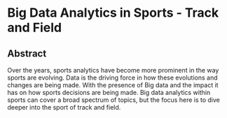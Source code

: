 # Big Data Analytics in Sports - Track and Field

## Abstract
Over the years, sports analytics have become more prominent in the way sports are evolving. Data is the driving force in how these evolutions and changes are being made. With the presence of Big data and the impact it has on how sports decisions are being made. Big data analytics within sports can cover a broad spectrum of topics, but the focus here is to dive deeper into the sport of track and field.
